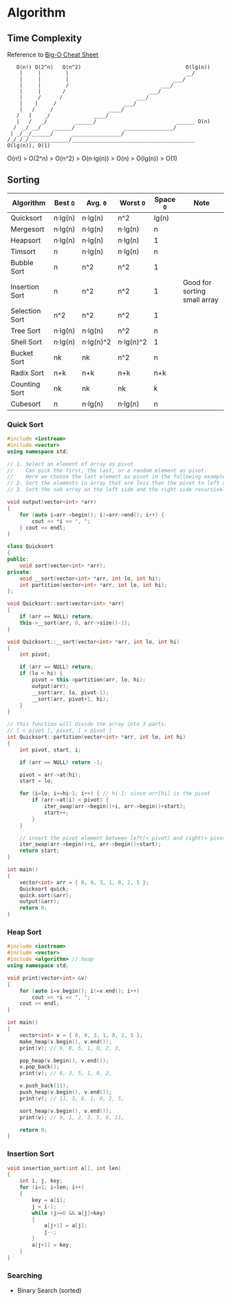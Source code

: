 # Algorithm

## Time Complexity

Reference to [Big-O Cheat Sheet](https://www.bigocheatsheet.com/)

```text
   O(n!) O(2^n)   O(n^2)                                  O(lg(n))
    |     |        |                                      __/
    |     |        |                                  ___/
    |     |        /                              ___/
    |     |       /                           ___/
    |     /      /                        ___/
    |    |     /                      ___/
    |   /     /                  ____/
   /   |    _/              ____/
   |   /   _/         ______/                          ______ O(n)
  /  _/ __/    ______/                ________________/
 | _/__/______/      ________________/
/_/_/_/_____________/________________________________________ O(lg(n)), O(1)
```

O(n!) > O(2^n) > O(n^2) > O(n·lg(n)) > O(n) > O(lg(n)) > O(1)

## Sorting

|Algorithm     |Best `Ω` |Avg. `Θ` |Worst `O`|Space `O`|Note|
|--------------|---------|---------|---------|---------|----|
|Quicksort     |n·lg(n)  |n·lg(n)  |n^2      |lg(n)    |
|Mergesort     |n·lg(n)  |n·lg(n)  |n·lg(n)  |n        |
|Heapsort      |n·lg(n)  |n·lg(n)  |n·lg(n)  |1        |
|Timsort       |n        |n·lg(n)  |n·lg(n)  |n        |
|Bubble Sort   |n        |n^2      |n^2      |1        |
|Insertion Sort|n        |n^2      |n^2      |1        |Good for sorting small array|
|Selection Sort|n^2      |n^2      |n^2      |1        |
|Tree Sort     |n·lg(n)  |n·lg(n)  |n^2      |n        |
|Shell Sort    |n·lg(n)  |n·lg(n)^2|n·lg(n)^2|1        |
|Bucket Sort   |nk       |nk       |n^2      |n        |
|Radix Sort    |n+k      |n+k      |n+k      |n+k      |
|Counting Sort |nk       |nk       |nk       |k        |
|Cubesort      |n        |n·lg(n)  |n·lg(n)  |n        |

### Quick Sort

```cpp
#include <iostream>
#include <vector>
using namespace std;

// 1. Select an element of array as pivot
//    Can pick the first, the last, or a random element as pivot.
//    Here we choose the last element as pivot in the following example
// 2. Sort the elements in array that are less than the pivot to left and others to right
// 3. Sort the sub array on the left side and the right side recursively with this rule

void output(vector<int> *arr)
{
    for (auto i=arr->begin(); i!=arr->end(); i++) {
        cout << *i << ", ";
    } cout << endl;
}

class Quicksort
{
public:
    void sort(vector<int> *arr);
private:
    void __sort(vector<int> *arr, int lo, int hi);
    int partition(vector<int> *arr, int lo, int hi);
};

void Quicksort::sort(vector<int> *arr)
{
    if (arr == NULL) return;
    this->__sort(arr, 0, arr->size()-1);
}

void Quicksort::__sort(vector<int> *arr, int lo, int hi)
{
    int pivot;

    if (arr == NULL) return;
    if (lo < hi) {
        pivot = this->partition(arr, lo, hi);
        output(arr);
        __sort(arr, lo, pivot-1);
        __sort(arr, pivot+1, hi);
    }
}

// this function will divide the array into 3 parts:
// [ < pivot ], pivot, [ > pivot ]
int Quicksort::partition(vector<int> *arr, int lo, int hi)
{
    int pivot, start, i;

    if (arr == NULL) return -1;

    pivot = arr->at(hi);
    start = lo;

    for (i=lo; i<=hi-1; i++) { // hi-1: since arr[hi] is the pivot
        if (arr->at(i) < pivot) {
            iter_swap(arr->begin()+i, arr->begin()+start);
            start++;
        }
    }

    // insert the pivot element between left(< pivot) and right(> pivot)
    iter_swap(arr->begin()+i, arr->begin()+start);
    return start;
}

int main()
{
    vector<int> arr = { 0, 9, 3, 1, 8, 2, 5 };
    Quicksort quick;
    quick.sort(&arr);
    output(&arr);
    return 0;
}
```

### Heap Sort

```cpp
#include <iostream>
#include <vector>
#include <algorithm> // heap
using namespace std;

void print(vector<int> &v)
{
    for (auto i=v.begin(); i!=v.end(); i++)
        cout << *i << ", ";
    cout << endl;
}

int main()
{
    vector<int> v = { 0, 9, 3, 1, 8, 2, 5 };
    make_heap(v.begin(), v.end());
    print(v); // 9, 8, 5, 1, 0, 2, 3,

    pop_heap(v.begin(), v.end());
    v.pop_back();
    print(v); // 8, 3, 5, 1, 0, 2,

    v.push_back(11);
    push_heap(v.begin(), v.end());
    print(v); // 11, 3, 8, 1, 0, 2, 5,

    sort_heap(v.begin(), v.end());
    print(v); // 0, 1, 2, 3, 5, 8, 11,

    return 0;
}
```

### Insertion Sort

```c
void insertion_sort(int a[], int len)
{
    int i, j, key;
    for (i=1; i<len; i++)
    {
        key = a[i];
        j = i-1;
        while (j>=0 && a[j]>key)
        {
            a[j+1] = a[j];
            j--;
        }
        a[j+1] = key;
    }
}
```

### Searching

- Binary Search (sorted)
